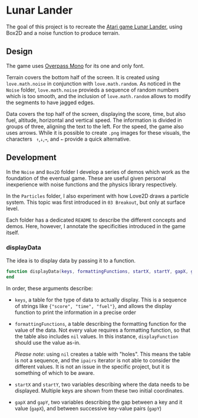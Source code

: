 # Lunar Lander

The goal of this project is to recreate the [Atari game Lunar Lander](<https://en.wikipedia.org/wiki/Lunar_Lander_(1979_video_game)>), using Box2D and a noise function to produce terrain.

## Design

The game uses [Overpass Mono](https://fonts.google.com/specimen/Overpass+Mono) for its one and only font.

Terrain covers the bottom half of the screen. It is created using `love.math.noise` in conjunction with `love.math.random`. As noticed in the `Noise` folder, `love.math.noise` provieds a sequence of random numbers which is too smooth, and the inclusion of `love.math.random` allows to modify the segments to have jagged edges.

Data covers the top half of the screen, displaying the score, time, but also fuel, altitude, horizontal and vertical speed. The information is divided in groups of three, aligning the text to the left. For the speed, the game also uses arrows. While it is possible to create `.png` images for these visuals, the characters ` ↑`,`↓`,`→`, and `←` provide a quick alternative.

## Development

In the `Noise` and `Box2D` folder I develop a series of demos which work as the foundation of the eventual game. These are useful given personal inexperience with noise functions and the physics library respectively.

In the `Particles` folder, I also experiment with how Love2D draws a particle system. This topic was first introduced in `03 Breakout`, but only at surface level.

Each folder has a dedicated `README` to describe the different concepts and demos. Here, however, I annotate the specificities introduced in the game itself.

### displayData

The idea is to display data by passing it to a function.

```lua
function displayData(keys, formattingFunctions, startX, startY, gapX, gapY)
end
```

In order, these arguments describe:

- `keys`, a table for the type of data to actually display. This is a sequence of strings like `{"score", "time", "fuel"}`, and allows the display function to print the information in a precise order

- `formattingFunctions`, a table describing the formatting function for the value of the data. Not every value requires a formatting function, so that the table also includes `nil` values. In this instance, `displayFunction` should use the value as-in.

  _Please note_: using `nil` creates a table with "holes". This means the table is not a sequence, and the `ipairs` iterator is not able to consider the different values. It is not an issue in the specific project, but it is something of which to be aware.

- `startX` and `startY`, two variables describing where the data needs to be displayed. Multiple keys are shown from these two initial coordinates.

- `gapX` and `gapY`, two variables describing the gap between a key and it value (`gapX`), and between successive key-value pairs (`gapY`)
